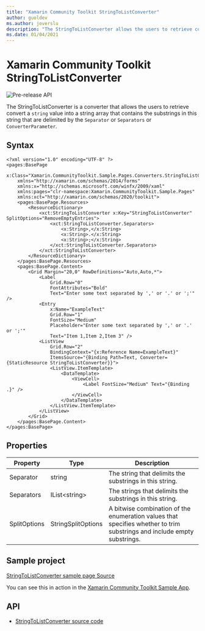 ```yaml
---
title: "Xamarin Community Toolkit StringToListConverter"
author: guoldev
ms.author: joverslu
description: "The StringToListConverter allows the users to retrieve convert a string value into a string array that contains the substrings in this string that are delimited by Separator value or Separators."
ms.date: 01/04/2021
---
```


# Xamarin Community Toolkit StringToListConverter
![Pre-release API](~/images/pre-release.png)

The StringToListConverter is a converter that allows the users to retrieve convert a `string` value into a string array that contains the substrings in this string that are delimited by the `Separator` or `Separators` or `ConverterParameter`.

## Syntax

```
<?xml version="1.0" encoding="UTF-8" ?>
<pages:BasePage
    x:Class="Xamarin.CommunityToolkit.Sample.Pages.Converters.StringToListConverterPage"
    xmlns="http://xamarin.com/schemas/2014/forms"
    xmlns:x="http://schemas.microsoft.com/winfx/2009/xaml"
    xmlns:pages="clr-namespace:Xamarin.CommunityToolkit.Sample.Pages"
    xmlns:xct="http://xamarin.com/schemas/2020/toolkit">
    <pages:BasePage.Resources>
        <ResourceDictionary>
            <xct:StringToListConverter x:Key="StringToListConverter" SplitOptions="RemoveEmptyEntries">
                <xct:StringToListConverter.Separators>
                    <x:String>,</x:String>
                    <x:String>.</x:String>
                    <x:String>;</x:String>
                </xct:StringToListConverter.Separators>
            </xct:StringToListConverter>
        </ResourceDictionary>
    </pages:BasePage.Resources>
    <pages:BasePage.Content>
        <Grid Margin="20,0" RowDefinitions="Auto,Auto,*">
            <Label
                Grid.Row="0"
                FontAttributes="Bold"
                Text="Enter some text separated by ',' or '.' or ';'" />
            <Entry
                x:Name="ExampleText"
                Grid.Row="1"
                FontSize="Medium"
                Placeholder="Enter some text separated by ',' or '.' or ';'"
                Text="Item 1,Item 2,Item 3" />
            <ListView
                Grid.Row="2"
                BindingContext="{x:Reference Name=ExampleText}"
                ItemsSource="{Binding Path=Text, Converter={StaticResource StringToListConverter}}">
                <ListView.ItemTemplate>
                    <DataTemplate>
                        <ViewCell>
                            <Label FontSize="Medium" Text="{Binding .}" />
                        </ViewCell>
                    </DataTemplate>
                </ListView.ItemTemplate>
            </ListView>
        </Grid>
    </pages:BasePage.Content>
</pages:BasePage>
```

## Properties

| Property | Type | Description |
| -- | -- | -- |
| Separator | string | The string that delimits the substrings in this string. |
| Separators | IList\<string\> | The strings that delimits the substrings in this string. |
| SplitOptions | StringSplitOptions | A bitwise combination of the enumeration values that specifies whether to trim substrings and include empty substrings. |

## Sample project

[StringToListConverter sample page Source](https://github.com/xamarin/XamarinCommunityToolkit/blob/main/samples/XCT.Sample/Pages/Converters/StringToListConverterPage.xaml)

You can see this in action in the [Xamarin Community Toolkit Sample App](https://github.com/xamarin/XamarinCommunityToolkit).

## API

* [StringToListConverter source code](https://github.com/xamarin/XamarinCommunityToolkit/blob/main/src/CommunityToolkit/Xamarin.CommunityToolkit/Converters/StringToListConverter.shared.cs)
